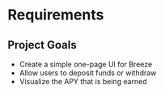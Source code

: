 # Requirements

## Project Goals
- Create a simple one-page UI for Breeze
- Allow users to deposit funds or withdraw
- Visualize the APY that is being earned
